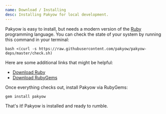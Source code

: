 ```yaml
---
name: Download / Installing
desc: Installing Pakyow for local development.
---
```


Pakyow is easy to install, but needs a modern version of
the [Ruby](http://www.ruby-lang.org) programming language.
You can check the state of your system by running this
command in your terminal:

```console
bash <(curl -s https://raw.githubusercontent.com/pakyow/pakyow-deps/master/check.sh)
```

Here are some additional links that might be helpful:

  - [Download Ruby](http://www.ruby-lang.org/en/downloads/)
  - [Download RubyGems](http://rubygems.org/pages/downloads)

Once everything checks out, install Pakyow via RubyGems:

```console
gem install pakyow
```

That's it! Pakyow is installed and ready to rumble.

